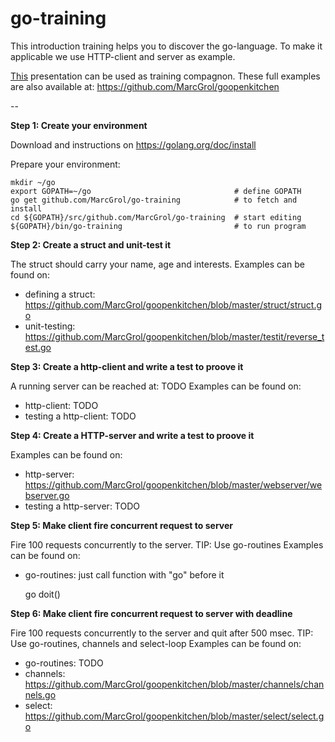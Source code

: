 # go-training

This introduction training helps you to discover the go-language. To make it applicable we use HTTP-client and server as example.

[This](http://go-talks.appspot.com/github.com/MarcGrol/goopenkitchen/openKitchen.slide) presentation can be used as training compagnon.  These full examples are also available at: https://github.com/MarcGrol/goopenkitchen


--

**Step 1:  Create your environment**

Download and instructions on https://golang.org/doc/install

Prepare your environment:

    mkdir ~/go
    export GOPATH=~/go                                # define GOPATH
    go get github.com/MarcGrol/go-training            # to fetch and install
    cd ${GOPATH}/src/github.com/MarcGrol/go-training  # start editing
    ${GOPATH}/bin/go-training                         # to run program

**Step 2: Create a struct and unit-test it**

The struct should carry your name, age and interests.
Examples can be found on: 
 - defining a struct: https://github.com/MarcGrol/goopenkitchen/blob/master/struct/struct.go
 - unit-testing: https://github.com/MarcGrol/goopenkitchen/blob/master/testit/reverse_test.go

**Step 3: Create a http-client and write a test to proove it**

A running server can be reached at: TODO
Examples can be found on: 
 - http-client: TODO
 - testing a http-client: TODO

**Step 4: Create a HTTP-server and write a test to proove it**

Examples can be found on: 
 - http-server: https://github.com/MarcGrol/goopenkitchen/blob/master/webserver/webserver.go
 - testing a http-server: TODO

**Step 5: Make client fire concurrent request to server**

Fire 100 requests concurrently to the server. 
TIP: Use go-routines
Examples can be found on: 
 - go-routines: just call function with "go" before it


    go doit()


**Step 6: Make client fire concurrent request to server with deadline**

Fire 100 requests concurrently to the server and quit after 500 msec.
TIP: Use go-routines, channels and select-loop
Examples can be found on: 
 - go-routines: TODO
 - channels: https://github.com/MarcGrol/goopenkitchen/blob/master/channels/channels.go
 - select: https://github.com/MarcGrol/goopenkitchen/blob/master/select/select.go

 









